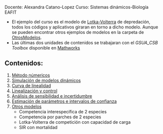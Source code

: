 Docente: Alexandra Catano-Lopez
Curso: Sistemas dinámicos-Biología EAFIT


- El ejemplo del curso es el modelo de [Lotka-Volterra]() de depredación, todos los códigos y aplicativos giraran en torno a dicho modelo. Aunque se pueden encontrar otros ejemplos de modelos en la carpeta de [OtrosModelos](). 
- Las últimas dos unidades de contenidos se trabajaran con el *GSUA_CSB Toolbox* disponible en [Mathworks](https://www.mathworks.com/matlabcentral/fileexchange/72637-gsua-csb)


## Contenidos:

1. [Método númericos](https://alexacl95.github.io/SistemasDinamicos/HTML/MetodosNumericos.html)
2. [Simulación de modelos dinámicos]()
3. [Curva de linealidad](https://alexacl95.github.io/SistemasDinamicos/HTML/CurvaLinealidad.html)
4. [Linealización y control]()
5. [Análisis de sensibilidad e incertidumbre]()
6. [Estimación de parámetros e intervalos de confianza]() 
7. [Otros modelos]()
    - Competencia interespecífica de 2 especies
    - Competencia por parches de 2 especies   
    - Lotka-Volterra de competición con capacidad de carga
    - SIR con mortalidad

    

